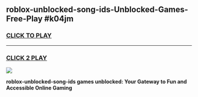 
## roblox-unblocked-song-ids-Unblocked-Games-Free-Play #k04jm
<h3>
<a href="https://us.freeplayer.one?title=roblox-unblocked-song-ids&ref=9M">CLICK TO PLAY</a></h3>
<hr>

<h3>
<a href="https://us.freeplayer.one?title=roblox-unblocked-song-ids&ref=9M">CLICK 2 PLAY</a>
  
</h3>

<a href="https://us.freeplayer.one?title=roblox-unblocked-song-ids&ref=9M"><img src="https://clearcache.store/games.png"></a>


**roblox-unblocked-song-ids games unblocked: Your Gateway to Fun and Accessible Online Gaming**
